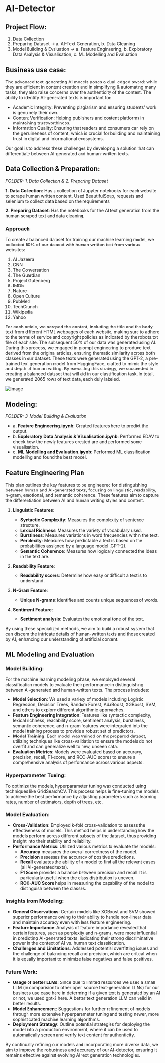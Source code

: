 # AI-Detector

## Project Flow:
1. Data Collection 
2. Preparing Dataset -> a. AI-Text Generation, b. Data Cleaning
3. Model Building & Evaluation -> a. Feature Engineering, b. Exploratory Data Analysis & Visualisation, c. ML Modelling and Evaluation

## Business use case:
The advanced text-generating AI models poses a dual-edged sword: while they are efficient in content creation and in simplifying & automating many tasks, they also raise concerns over the authenticity of the content. The ability to identify AI-generated texts is important for:

- Academic Integrity: Preventing plagiarism and ensuring students’ work is genuinely their own.
- Content Verification: Helping publishers and content platforms in maintaining trustworthiness.
- Information Quality: Ensuring that readers and consumers can rely on the genuineness of content, which is crucial for building and maintaining trust in digital and informational ecosystems.

Our goal is to address these challenges by developing a solution that can differentiate between AI-generated and human-written texts.


## Data Collection & Preparation:
_FOLDER: 1. Data Collection & 2. Preparing Dataset_

**1. Data Collection**: Has a collection of Jupyter notebooks for each website to scrape human written content. Used BeautifulSoup, requests and selenium to collect data based on the requirements. 

**2. Preparing Dataset**: Has the notebooks for the AI text generation from the human scraped text and data cleaning. 

### Approach
To create a balanced dataset for training our machine learning model, we collected 50% of our dataset with human written text from various websites: 
1. Al Jazeera
2. CNN
3. The Conversation
4. The Guardian
5. Project Gutenberg
6. IMDb 
7. Nature 
8. Open Culture
9. PubMed
10. TechCrunch
11. Wikipedia 
12. Yahoo 

For each article, we scraped the content, including the title and the body text from different HTML webpages of each website, making sure to adhere to the terms of service and copyright policies as indicated by the robots.txt file of each site. The subsequent 50% of our data was generated using AI. During this process, we engaged in prompt engineering to produce text derived from the original articles, ensuring thematic similarity across both classes in our dataset. These texts were generated using the GPT-2, a pre-trained text generation model from HuggingFace, crafted to mimic the style and depth of human writing. By executing this strategy, we succeeded in creating a balanced dataset that will aid in our classification task. In total, we generated 2065 rows of text data, each duly labeled.

![image](https://github.com/revanthkrishnamg/AI-Detector/assets/149286080/0f48dcbd-b333-4091-80ff-742c6ff2c5b8)

## Modeling:
_FOLDER: 3. Model Building & Evaluation_
- a. **Feature Engineering.ipynb**: Created features here to predict the output. 
- b. **Exploratory Data Analysis & Visualisation.ipynb**: Performed EDAV to check how the newly features created are and performed some visualisation.
- c. **ML Modelling and Evaluation.ipynb**: Performed ML classification modelling and found the best model.

## Feature Engineering Plan
This plan outlines the key features to be engineered for distinguishing between human and AI-generated texts, focusing on linguistic, readability, n-gram, emotional, and semantic coherence. These features aim to capture the differentiation between AI and human writing styles and content.

1. **Linguistic Features**:
   - **Syntactic Complexity**: Measures the complexity of sentence structure.
   - **Lexical Richness**: Measures the variety of vocabulary used.
   - **Burstiness**: Measures variations in word frequencies within the text.
   - **Perplexity**: Measures how predictable a text is based on the probabilities assigned by a language model (GPT-2).
   - **Semantic Coherence**: Measures how logically connected the ideas in the text are.

2. **Readability Feature**:
   - **Readability scores**: Determine how easy or difficult a text is to understand.

3. **N-Gram Feature**:
   - **Unique N-grams**: Identifies and counts unique sequences of words.

4. **Sentiment Feature**:
   - **Sentiment analysis**: Evaluates the emotional tone of the text.

By using these specialized methods, we aim to build a robust system that can discern the intricate details of human-written texts and those created by AI, enhancing our understanding of artificial content.

## ML Modeling and Evaluation

### Model Building:
For the machine learning modeling phase, we employed several classification models to evaluate their performance in distinguishing between AI-generated and human-written texts. The process includes:

- **Model Selection**: We used a variety of models including Logistic Regression, Decision Trees, Random Forest, AdaBoost, XGBoost, SVM, and others to explore different algorithmic approaches.
- **Feature Engineering Integration**: Features like syntactic complexity, lexical richness, readability score, sentiment analysis, burstiness, semantic coherence, and n-gram features were integrated into the model training process to provide a robust set of predictors.
- **Model Training**: Each model was trained on the prepared dataset, utilizing techniques like cross-validation to ensure the models do not overfit and can generalize well to new, unseen data.
- **Evaluation Metrics**: Models were evaluated based on accuracy, precision, recall, F1-score, and ROC-AUC scores to ensure a comprehensive analysis of performance across various aspects.

### Hyperparameter Tuning:
To optimize the models, hyperparameter tuning was conducted using techniques like GridSearchCV. This process helps in fine-tuning the models to achieve the best performance by adjusting parameters such as learning rates, number of estimators, depth of trees, etc.

### Model Evaluation:
- **Cross-Validation**: Employed k-fold cross-validation to assess the effectiveness of models. This method helps in understanding how the models perform across different subsets of the dataset, thus providing insight into their stability and reliability.
- **Performance Metrics**: Utilized various metrics to evaluate the models:
  - **Accuracy** measures the overall correctness of the model.
  - **Precision** assesses the accuracy of positive predictions.
  - **Recall** evaluates the ability of a model to find all the relevant cases (all AI-generated texts).
  - **F1 Score** provides a balance between precision and recall. It is particularly useful when the class distribution is uneven.
  - **ROC-AUC Score** helps in measuring the capability of the model to distinguish between the classes.

### Insights from Modeling:
- **General Observations**: Certain models like XGBoost and SVM showed superior performance owing to their ability to handle non-linear data and maintain accuracy even with less feature engineering.
- **Feature Importance**: Analysis of feature importance revealed that certain features, such as perplexity and n-grams, were more influential in predicting AI-generated texts, indicating their strong discriminative power in the context of AI vs. human text classification.
- **Challenges and Limitations**: Addressed potential overfitting issues and the challenge of balancing recall and precision, which are critical when it is equally important to minimize false negatives and false positives.

### Future Work:
- **Usage of better LLMs**: Since due to limited resources we used a small LLM (in comparision to other open source text-generation LLMs) for our business use case here in determing if a given text is generated by an AI or not, we used gpt-2 here. A better text generation LLM can yeild in better results. 
- **Model Enhancement**: Suggestions for further refinement of models through more extensive hyperparameter tuning and testing newer, more sophisticated machine learning algorithms.
- **Deployment Strategy**: Outline potential strategies for deploying the model into a production environment, where it can be used to automatically screen and verify text content for authenticity.

By continually refining our models and incorporating more diverse data, we aim to improve the robustness and accuracy of our AI-detector, ensuring it remains effective against evolving AI text generation technologies.
